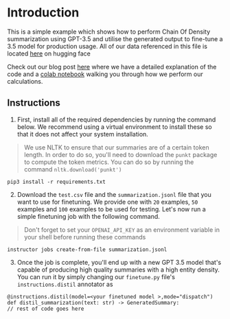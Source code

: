 # Introduction

This is a simple example which shows how to perform Chain Of Density summarization using GPT-3.5 and utilise the generated output to fine-tune a 3.5 model for production usage. All of our data referenced in this file is located [here](https://huggingface.co/datasets/ivanleomk/gpt4-chain-of-density) on hugging face

Check out our blog post [here](https://jxnl.github.io/instructor/blog/2023/11/05/implementing-chain-of-density/) where we have a detailed explanation of the code and a [colab notebook](https://colab.research.google.com/drive/1iBkrEh2G5U8yh8RmI8EkWxjLq6zIIuVm?usp=sharing) walking you through how we perform our calculations.

## Instructions

1. First, install all of the required dependencies by running the command below. We recommend using a virtual environment to install these so that it does not affect your system installation.

> We use NLTK to ensure that our summaries are of a certain token length. In order to do so, you'll need to download the `punkt` package to compute the token metrics. You can do so by running the command `nltk.download('punkt')`

```
pip3 install -r requirements.txt
```

2. Download the `test.csv` file and the `summarization.jsonl` file that you want to use for finetuning. We provide one with `20` examples, `50` examples and `100` examples to be used for testing. Let's now run a simple finetuning job with the following command.

> Don't forget to set your `OPENAI_API_KEY` as an environment variable in your shell before running these commands

```
instructor jobs create-from-file summarization.jsonl 
```

3. Once the job is complete, you'll end up with a new GPT 3.5 model that's capable of producing high quality summaries with a high entity density. You can run it by simply changing our `finetune.py` file's `instructions.distil` annotator as

```
@instructions.distil(model=<your finetuned model >,mode="dispatch")
def distil_summarization(text: str) -> GeneratedSummary:
// rest of code goes here
```
